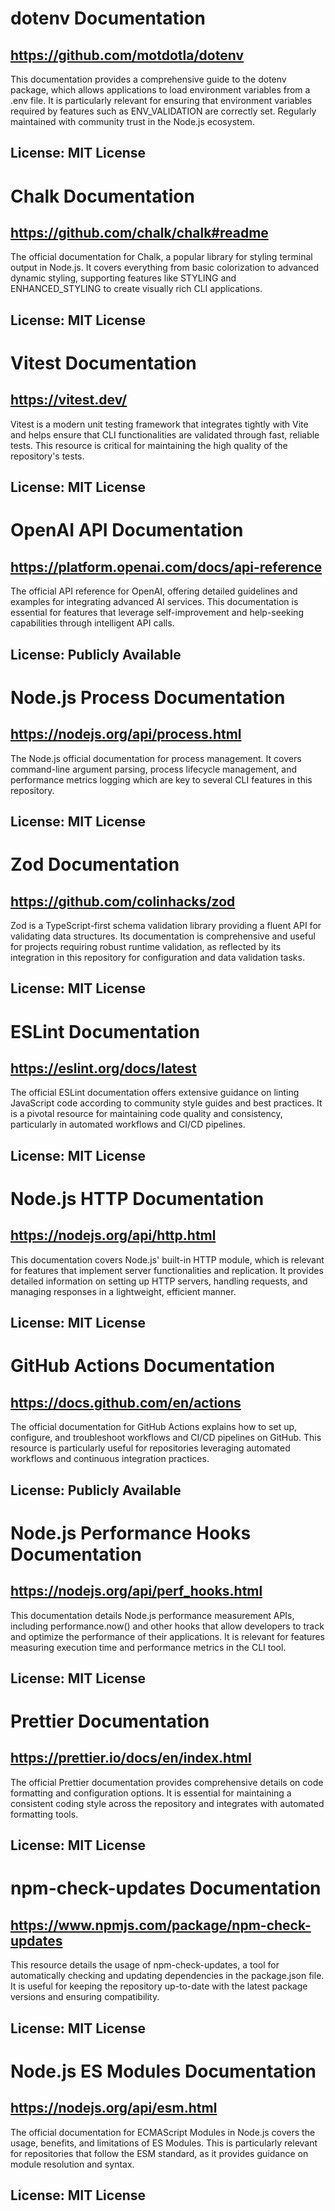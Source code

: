# dotenv Documentation
## https://github.com/motdotla/dotenv
This documentation provides a comprehensive guide to the dotenv package, which allows applications to load environment variables from a .env file. It is particularly relevant for ensuring that environment variables required by features such as ENV_VALIDATION are correctly set. Regularly maintained with community trust in the Node.js ecosystem.
## License: MIT License

# Chalk Documentation
## https://github.com/chalk/chalk#readme
The official documentation for Chalk, a popular library for styling terminal output in Node.js. It covers everything from basic colorization to advanced dynamic styling, supporting features like STYLING and ENHANCED_STYLING to create visually rich CLI applications.
## License: MIT License

# Vitest Documentation
## https://vitest.dev/
Vitest is a modern unit testing framework that integrates tightly with Vite and helps ensure that CLI functionalities are validated through fast, reliable tests. This resource is critical for maintaining the high quality of the repository's tests.
## License: MIT License

# OpenAI API Documentation
## https://platform.openai.com/docs/api-reference
The official API reference for OpenAI, offering detailed guidelines and examples for integrating advanced AI services. This documentation is essential for features that leverage self-improvement and help-seeking capabilities through intelligent API calls.
## License: Publicly Available

# Node.js Process Documentation
## https://nodejs.org/api/process.html
The Node.js official documentation for process management. It covers command-line argument parsing, process lifecycle management, and performance metrics logging which are key to several CLI features in this repository.
## License: MIT License

# Zod Documentation
## https://github.com/colinhacks/zod
Zod is a TypeScript-first schema validation library providing a fluent API for validating data structures. Its documentation is comprehensive and useful for projects requiring robust runtime validation, as reflected by its integration in this repository for configuration and data validation tasks.
## License: MIT License

# ESLint Documentation
## https://eslint.org/docs/latest
The official ESLint documentation offers extensive guidance on linting JavaScript code according to community style guides and best practices. It is a pivotal resource for maintaining code quality and consistency, particularly in automated workflows and CI/CD pipelines.
## License: MIT License

# Node.js HTTP Documentation
## https://nodejs.org/api/http.html
This documentation covers Node.js' built-in HTTP module, which is relevant for features that implement server functionalities and replication. It provides detailed information on setting up HTTP servers, handling requests, and managing responses in a lightweight, efficient manner.
## License: MIT License

# GitHub Actions Documentation
## https://docs.github.com/en/actions
The official documentation for GitHub Actions explains how to set up, configure, and troubleshoot workflows and CI/CD pipelines on GitHub. This resource is particularly useful for repositories leveraging automated workflows and continuous integration practices.
## License: Publicly Available

# Node.js Performance Hooks Documentation
## https://nodejs.org/api/perf_hooks.html
This documentation details Node.js performance measurement APIs, including performance.now() and other hooks that allow developers to track and optimize the performance of their applications. It is relevant for features measuring execution time and performance metrics in the CLI tool.
## License: MIT License

# Prettier Documentation
## https://prettier.io/docs/en/index.html
The official Prettier documentation provides comprehensive details on code formatting and configuration options. It is essential for maintaining a consistent coding style across the repository and integrates with automated formatting tools.
## License: MIT License

# npm-check-updates Documentation
## https://www.npmjs.com/package/npm-check-updates
This resource details the usage of npm-check-updates, a tool for automatically checking and updating dependencies in the package.json file. It is useful for keeping the repository up-to-date with the latest package versions and ensuring compatibility.
## License: MIT License

# Node.js ES Modules Documentation
## https://nodejs.org/api/esm.html
The official documentation for ECMAScript Modules in Node.js covers the usage, benefits, and limitations of ES Modules. This is particularly relevant for repositories that follow the ESM standard, as it provides guidance on module resolution and syntax.
## License: MIT License
